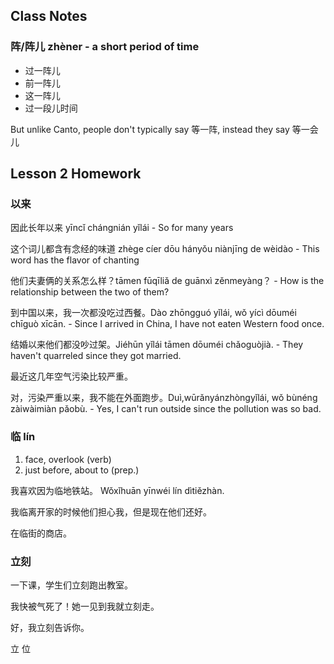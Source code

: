 
## Class Notes

### 阵/阵儿 zhèner - a short period of time

- 过一阵儿
- 前一阵儿
- 这一阵儿
- 过一段儿时间

But unlike Canto, people don't typically say 等一阵, instead they say 等一会儿

## Lesson 2 Homework

### 以来

因此长年以来 yīncǐ chángnián yǐlái - So for many years

这个词儿都含有念经的味道 zhège cíer dōu hányǒu niànjīng de wèidào - This word has the flavor of chanting

他们夫妻俩的关系怎么样？tāmen fūqīliǎ de guānxì zěnmeyàng？ - How is the relationship between the two of them?

到中国以来，我一次都没吃过西餐。Dào zhōngguó yǐlái, wǒ yícì dōuméi chīguò xīcān. - Since I arrived in China, I have not eaten Western food once.

结婚以来他们都没吵过架。Jiéhūn yǐlái tāmen dōuméi chǎoguòjià. - They haven't quarreled since they got married.

最近这几年空气污染比较严重。

对，污染严重以来，我不能在外面跑步。Duì,wūrǎnyánzhòngyǐlái, wǒ bùnéng zàiwàimiàn pǎobù. - Yes, I can't run outside since the pollution was so bad.

### 临 lín

1. face, overlook (verb)
2. just before, about to (prep.)

我喜欢因为临地铁站。 Wǒxǐhuān yīnwéi lín dìtiězhàn.

我临离开家的时候他们担心我，但是现在他们还好。

在临街的商店。

### 立刻

一下课，学生们立刻跑出教室。

我快被气死了！她一见到我就立刻走。

好，我立刻告诉你。

立 位
